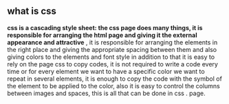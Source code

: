 ## what is css ##
 **css is a cascading style sheet: the css page does many things, it is responsible for arranging the html page and giving it the external appearance and attractive**  , it is responsible for arranging the elements in the right place and giving the appropriate spacing between them and also giving colors to the elements and font style in addition to that it is easy to rely on the page css to copy codes, it is not required to write a code every time or for every element we want to have a specific color we want to repeat in several elements, it is enough to copy the code with the symbol of the element to be applied to the color, also it is easy to control the columns between images and spaces, this is all that can be done in css . page.